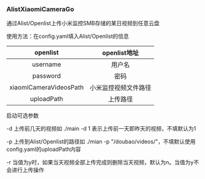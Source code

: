 ### AlistXiaomiCameraGo
通过Alist/Openlist上传小米监控SMB存储的某日视频到任意云盘

使用方法：在config.yaml填入Alist/Openlist的信息

|       openlist       | openlist地址 |
|:--------------------:|:----------:|
|       username       |    用户名     |
|       password       |     密码     |
|xiaomiCameraVideosPath| 小米监控视频文件路径 |
|      uploadPath      |    上传路径    |

启动可选参数

-d 上传前几天的视频如 ./main -d 1 表示上传前一天即昨天的视频，不填默认为1

-p 上传到Alist/Openlist的路径如 ./mian -p "/doubao/videos/"，不填默认使用config.yaml的uploadPath内容

-r 当值为y时，如果当天视频全部上传完成则删除当天视频，默认为n。当值为y不会进行上传操作